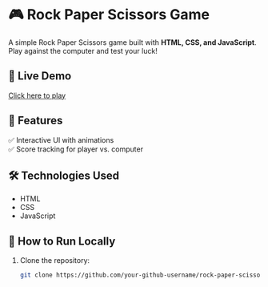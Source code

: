 # 🎮 Rock Paper Scissors Game  

A simple Rock Paper Scissors game built with **HTML, CSS, and JavaScript**. Play against the computer and test your luck!  

## 🚀 Live Demo  
[Click here to play](https://manojrtech.github.io/Rock-Paper-Scissors/)  

## 📌 Features  
✅ Interactive UI with animations  
✅ Score tracking for player vs. computer  

## 🛠️ Technologies Used  
- HTML  
- CSS  
- JavaScript  
 
## 🔧 How to Run Locally  
1. Clone the repository:  
   ```sh
   git clone https://github.com/your-github-username/rock-paper-scissors.git
